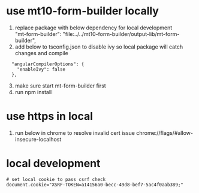 # use mt10-form-builder locally
1. replace package with below dependency for local development  
"mt-form-builder": "file:../../mt10-form-builder/output-lib/mt-form-builder",  
2. add below to tsconfig.json to disable ivy so local package will catch changes and compile  
```
  "angularCompilerOptions": {
    "enableIvy": false
  },
```
3. make sure start mt-form-builder first
4. run npm install
# use https in local
1. run below in chrome to resolve invalid cert issue
chrome://flags/#allow-insecure-localhost


# local development
```
# set local cookie to pass csrf check
document.cookie="XSRF-TOKEN=a14156a0-becc-49d8-bef7-5ac4f0aab389;"
```